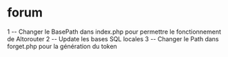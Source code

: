 # forum

1 -- Changer le BasePath dans index.php pour permettre le fonctionnement de Altorouter
2 -- Update les bases SQL locales
3 -- Changer le Path dans forget.php pour la génération du token  
#
#
#
#
#
#
#

